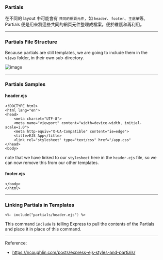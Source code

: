 ### Partials

在不同的 layout 中可能會有 `共同的網頁元件`，如 `header`、`footer`、`主選單`等。Partials 便是用來將這些共同的網頁元件整理成檔案，便於維護和再利用。

---

### Partials File Structure
Because partials are still templates, we are going to include them in the `views` folder, in their own sub-directory.

![image](https://ncoughlin.com/static/32a39dff02fb0f9d41dfa990a2d950b5/859af/3.png)

---

### Partials Samples

#### header.ejs
``` ejs
<!DOCTYPE html>
<html lang="en">
<head>
    <meta charset="UTF-8">
    <meta name="viewport" content="width=device-width, initial-scale=1.0">
    <meta http-equiv="X-UA-Compatible" content="ie=edge">
    <title>EJS App</title>
    <link rel="stylesheet" type="text/css" href="/app.css"
</head>
<body>
```
note that we have linked to our `stylesheet` here in the `header.ejs` file, so we can now remove this from our other templates.

#### footer.ejs
``` ejs
</body>
</html>
```

---

### Linking Partials in Templates

``` ejs
<%- include("partials/header.ejs") %>
```

This command `include` is telling Express to pull the contents of the Partials and place it in place of this command.

---

Reference:
* https://ncoughlin.com/posts/express-ejs-styles-and-partials/

